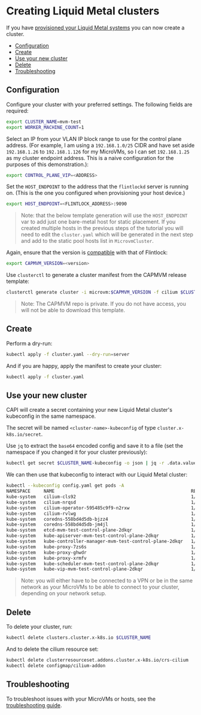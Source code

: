 # Creating Liquid Metal clusters


If you have [provisioned your Liquid Metal systems](provision.md)
you can now create a cluster.

<!--
To update the TOC, install https://github.com/kubernetes-sigs/mdtoc
and run: mdtoc -inplace docs/create.md
-->

<!-- toc -->
- [Configuration](#configuration)
- [Create](#create)
- [Use your new cluster](#use-your-new-cluster)
- [Delete](#delete)
- [Troubleshooting](#troubleshooting)
<!-- /toc -->

## Configuration

Configure your cluster with your preferred settings. The following fields are required:

```sh
export CLUSTER_NAME=mvm-test
export WORKER_MACHINE_COUNT=1
```

Select an IP from your VLAN IP block range to use for the control plane address.
(For example, I am using a `192.168.1.0/25` CIDR and have set aside `192.168.1.26`
to `192.168.1.126` for my MicroVMs, so I can set `192.168.1.25` as my cluster
endpoint address. This is a naive configuration for the purposes of this demonstration.):
```sh
export CONTROL_PLANE_VIP=<ADDRESS>
```

Set the `HOST_ENDPOINT` to the address that the `flintlockd` server is
running on. (This is the one you configured when provisioning your host device.)
```sh
export HOST_ENDPOINT=<FLINTLOCK_ADDRESS>:9090
```

> Note: that the below template generation will use the `HOST_ENDPOINT` var to
add just one bare-metal host for static placement. If you created multiple hosts
in the previous steps of the tutorial you will need to edit the `cluster.yaml`
which will be generated in the next step and add to the static pool hosts list
in `MicrovmCluster`.

Again, ensure that the version is [compatible](https://github.com/weaveworks-liquidmetal/cluster-api-provider-microvm/blob/main/docs/compatibility.md) with that of Flintlock:

```bash
export CAPMVM_VERSION=<version>
```

Use `clusterctl` to generate a cluster manifest from the CAPMVM release template:

```sh
clusterctl generate cluster -i microvm:$CAPMVM_VERSION -f cilium $CLUSTER_NAME > cluster.yaml
```

> Note: The CAPMVM repo is private. If you do not have access, you will not be able to
download this template.

## Create

Perform a dry-run:

```sh
kubectl apply -f cluster.yaml --dry-run=server
```

And if you are happy, apply the manifest to create your cluster:

```sh
kubectl apply -f cluster.yaml
```

## Use your new cluster

CAPI will create a secret containing your new Liquid Metal cluster's kubeconfig
in the same namespace.

The secret will be named `<cluster-name>-kubeconfig` of type `cluster.x-k8s.io/secret`.

Use `jq` to extract the `base64` encoded config and save it to a file (set the namespace
if you changed it for your cluster previously):

```bash
kubectl get secret $CLUSTER_NAME-kubeconfig -o json | jq -r .data.value | base64 -d > config.yaml
```

We can then use that kubeconfig to interact with our Liquid Metal cluster:

```bash
kubectl --kubeconfig config.yaml get pods -A
NAMESPACE     NAME                                                   READY   STATUS    RESTARTS   AGE
kube-system   cilium-cls92                                           1/1     Running   0          1m
kube-system   cilium-nrqsd                                           1/1     Running   0          1m
kube-system   cilium-operator-595485c9f9-n2rxw                       1/1     Running   0          1m
kube-system   cilium-rvlwg                                           1/1     Running   0          1m
kube-system   coredns-558bd4d5db-bjzz4                               1/1     Running   0          1m
kube-system   coredns-558bd4d5db-jm4jl                               1/1     Running   0          1m
kube-system   etcd-mvm-test-control-plane-2dkqr                      1/1     Running   0          1m
kube-system   kube-apiserver-mvm-test-control-plane-2dkqr            1/1     Running   0          1m
kube-system   kube-controller-manager-mvm-test-control-plane-2dkqr   1/1     Running   0          1m
kube-system   kube-proxy-7zs6s                                       1/1     Running   0          1m
kube-system   kube-proxy-ghwdr                                       1/1     Running   0          1m
kube-system   kube-proxy-xrmfv                                       1/1     Running   0          1m
kube-system   kube-scheduler-mvm-test-control-plane-2dkqr            1/1     Running   0          1m
kube-system   kube-vip-mvm-test-control-plane-2dkqr                  1/1     Running   0          1m
```

> Note: you will either have to be connected to a VPN or be in the same network as
your MicroVMs to be able to connect to your cluster, depending on your network
setup.

## Delete

To delete your cluster, run:

```sh
kubectl delete clusters.cluster.x-k8s.io $CLUSTER_NAME
```

And to delete the cilium resource set:
```sh
kubectl delete clusterresourceset.addons.cluster.x-k8s.io/crs-cilium
kubectl delete configmap/cilium-addon
```

## Troubleshooting

To troubleshoot issues with your MicroVMs or hosts, see the [troubleshooting guide](troubleshooting-hosts.md).
